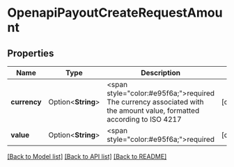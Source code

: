 # OpenapiPayoutCreateRequestAmount

## Properties

Name | Type | Description | Notes
------------ | ------------- | ------------- | -------------
**currency** | Option<**String**> | <span style=\"color:#e95f6a;\">required</span>  The currency associated with the amount value, formatted according to ISO 4217 | [optional]
**value** | Option<**String**> | <span style=\"color:#e95f6a;\">required</span> | [optional]

[[Back to Model list]](../README.md#documentation-for-models) [[Back to API list]](../README.md#documentation-for-api-endpoints) [[Back to README]](../README.md)


